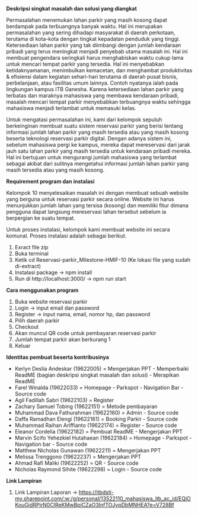 **Deskripsi singkat masalah dan solusi yang diangkat**
	
Permasalahan menemukan lahan parkir yang masih kosong dapat berdampak pada terbuangnya banyak waktu. Hal ini merupakan permasalahan yang sering dihadapi masyarakat di daerah perkotaan, terutama di kota-kota dengan tingkat kepadatan penduduk yang tinggi. Ketersediaan lahan parkir yang tak diimbangi dengan jumlah kendaraan pribadi yang terus meningkat menjadi penyebab utama masalah ini. Hal ini membuat pengendara seringkali harus menghabiskan waktu cukup lama untuk mencari tempat parkir yang tersedia. Hal ini menyebabkan ketidaknyamanan, menimbulkan kemacetan, dan menghambat produktivitas & efisiensi dalam kegiatan sehari-hari terutama di daerah pusat bisnis, perbelanjaan, atau fasilitas umum lainnya. Contoh nyatanya ialah pada lingkungan kampus ITB Ganesha. Karena ketersediaan lahan parkir yang terbatas dan maraknya mahasiswa yang membawa kendaraan pribadi, masalah mencari tempat parkir menyebabkan terbuangnya waktu sehingga mahasiswa menjadi terlambat untuk memasuki kelas.
	
Untuk mengatasi permasalahan ini, kami dari kelompok sepuluh berkeinginan membuat suatu sistem reservasi parkir yang berisi tentang informasi jumlah lahan parkir yang masih tersedia atau yang masih kosong beserta teknologi reservasi parkir digital. Dengan adanya sistem ini, sebelum mahasiswa pergi ke kampus, mereka dapat mereservasi dari jarak jauh satu lahan parkir yang masih tersedia untuk kendaraan pribadi mereka. Hal ini bertujuan untuk mengurangi jumlah mahasiswa yang terlambat sebagai akibat dari sulitnya mengetahui informasi jumlah lahan parkir yang masih tersedia atau yang masih kosong. 

**Requirement program dan instalasi**
	
Kelompok 10 menyelesaikan masalah ini dengan membuat sebuah website yang berguna untuk reservasi parkir secara online. Website ini harus menunjukkan jumlah lahan yang tersisa (kosong) dan memiliki fitur dimana pengguna dapat langsung mereservasi lahan tersebut sebelum ia berpergian ke suatu tempat. 

Untuk proses instalasi, kelompok kami membuat website ini secara komunal. Proses instalasi adalah sebagai berikut.
1. Exract file zip
2. Buka terminal
3. Ketik cd Reservasi-parkir_Milestone-HMIF-10 (Ke lokasi file yang sudah di-extract)
4. Instalasi package -> npm install
5. Run di http://localhost:3000/ -> npm run start

**Cara menggunakan program**
1. Buka website reservasi parkir
2. Login -> input email dan password
3. Register -> input nama, email, nomor hp, dan password
4. Pilih daerah parkir
5. Checkout
6. Akan muncul QR code untuk pembayaran reservasi parkir
7. Jumlah tempat parkir akan berkurang 1
8. Keluar

**Identitas pembuat beserta kontribusinya**
- Kerlyn Deslia Andeskar (19622005) = Mengerjakan PPT - Memperbaiki ReadME (bagian deskripsi singkat masalah dan solusi) - Merapikan ReadME
- Farel Winalda (19622033) = Homepage - Parkspot - Navigation Bar - Source code
- Agil Fadillah Sabri (19622103) = Register
- Zachary Samuel Tobing (19622151) = Metode pembayaran
- Muhammad Dava Fathurahman (19622160) = Admin - Source code
- Daffa Ramadhan Elengi (19622161) = Booking Parkir - Source code
- Muhammad Raihan Ariffianto (19622174)  = Register - Source code
- Eleanor Cordelia (19622182) = Pembuat ReadME - Mengerjakan PPT
- Marvin Scifo Yehezkiel Hutahaean (19622184) = Homepage - Parkspot - Navigation bar - Source code
- Matthew Nicholas Gunawan (19622211) = Mengerjakan PPT
- Melissa Trenggono (19622237) = Mengerjakan PPT
- Ahmad Rafi Maliki (19622252) = QR - Source code
- Nicholas Raymond Sihite (19622298) = Login - Source code
  
**Link Lampiran**  
1. Link Lampiran Laporan -> https://itbdsti-my.sharepoint.com/:w:/g/personal/13522110_mahasiswa_itb_ac_id/EQiOKouGidRPjrN0CIReKMwBpiCZaO3InfTOJypDbMNHEA?e=V728Bf
